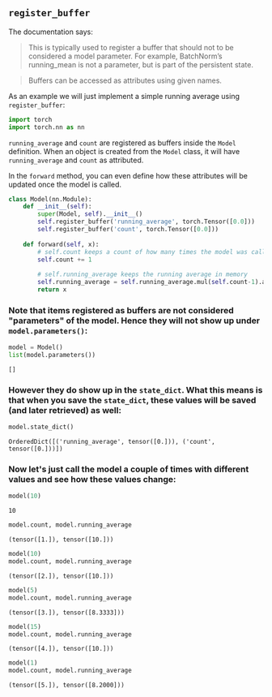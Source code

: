 
## `register_buffer`

The documentation says:

> This is typically used to register a buffer that should not to be considered a model parameter. For example, BatchNorm’s running_mean is not a parameter, but is part of the persistent state.

> Buffers can be accessed as attributes using given names.

As an example we will just implement a simple running average using `register_buffer`:


```python
import torch
import torch.nn as nn
```

`running_average` and `count` are registered as buffers inside the `Model` definition. When an object is created from the `Model` class, it will have `running_average` and `count` as attributed. 

In the `forward` method, you can even define how these attributes will be updated once the model is called.


```python
class Model(nn.Module):
    def __init__(self):
        super(Model, self).__init__()
        self.register_buffer('running_average', torch.Tensor([0.0]))
        self.register_buffer('count', torch.Tensor([0.0]))
        
    def forward(self, x):
        # self.count keeps a count of how many times the model was called
        self.count += 1
        
        # self.running_average keeps the running average in memory
        self.running_average = self.running_average.mul(self.count-1).add(x).div(self.count)
        return x
```

### Note that items registered as buffers are not considered "parameters" of the model. Hence they will not show up under `model.parameters()`:


```python
model = Model()
list(model.parameters())
```




    []



### However they do show up in the `state_dict`. What this means is that when you save the `state_dict`, these values will be saved (and later retrieved) as well:


```python
model.state_dict()
```




    OrderedDict([('running_average', tensor([0.])), ('count', tensor([0.]))])



### Now let's just call the model a couple of times with different values and see how these values change:


```python
model(10)
```




    10




```python
model.count, model.running_average
```




    (tensor([1.]), tensor([10.]))




```python
model(10)
model.count, model.running_average
```




    (tensor([2.]), tensor([10.]))




```python
model(5)
model.count, model.running_average
```




    (tensor([3.]), tensor([8.3333]))




```python
model(15)
model.count, model.running_average
```




    (tensor([4.]), tensor([10.]))




```python
model(1)
model.count, model.running_average
```




    (tensor([5.]), tensor([8.2000]))


